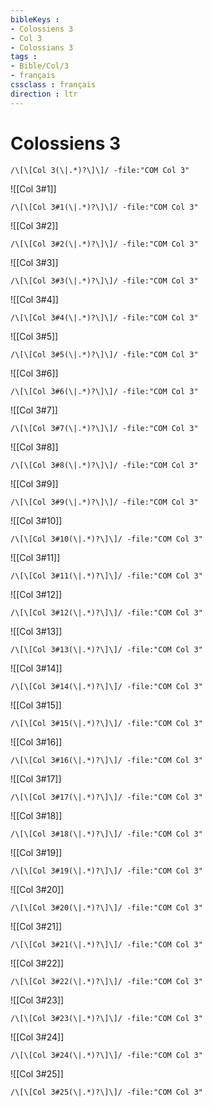 ```yaml
---
bibleKeys : 
- Colossiens 3
- Col 3
- Colossians 3
tags : 
- Bible/Col/3
- français
cssclass : français
direction : ltr
---
```


# Colossiens 3

```query
/\[\[Col 3(\|.*)?\]\]/ -file:"COM Col 3"
```



![[Col 3#1]]

```query
/\[\[Col 3#1(\|.*)?\]\]/ -file:"COM Col 3"
```

![[Col 3#2]]

```query
/\[\[Col 3#2(\|.*)?\]\]/ -file:"COM Col 3"
```

![[Col 3#3]]

```query
/\[\[Col 3#3(\|.*)?\]\]/ -file:"COM Col 3"
```

![[Col 3#4]]

```query
/\[\[Col 3#4(\|.*)?\]\]/ -file:"COM Col 3"
```

![[Col 3#5]]

```query
/\[\[Col 3#5(\|.*)?\]\]/ -file:"COM Col 3"
```

![[Col 3#6]]

```query
/\[\[Col 3#6(\|.*)?\]\]/ -file:"COM Col 3"
```

![[Col 3#7]]

```query
/\[\[Col 3#7(\|.*)?\]\]/ -file:"COM Col 3"
```

![[Col 3#8]]

```query
/\[\[Col 3#8(\|.*)?\]\]/ -file:"COM Col 3"
```

![[Col 3#9]]

```query
/\[\[Col 3#9(\|.*)?\]\]/ -file:"COM Col 3"
```

![[Col 3#10]]

```query
/\[\[Col 3#10(\|.*)?\]\]/ -file:"COM Col 3"
```

![[Col 3#11]]

```query
/\[\[Col 3#11(\|.*)?\]\]/ -file:"COM Col 3"
```

![[Col 3#12]]

```query
/\[\[Col 3#12(\|.*)?\]\]/ -file:"COM Col 3"
```

![[Col 3#13]]

```query
/\[\[Col 3#13(\|.*)?\]\]/ -file:"COM Col 3"
```

![[Col 3#14]]

```query
/\[\[Col 3#14(\|.*)?\]\]/ -file:"COM Col 3"
```

![[Col 3#15]]

```query
/\[\[Col 3#15(\|.*)?\]\]/ -file:"COM Col 3"
```

![[Col 3#16]]

```query
/\[\[Col 3#16(\|.*)?\]\]/ -file:"COM Col 3"
```

![[Col 3#17]]

```query
/\[\[Col 3#17(\|.*)?\]\]/ -file:"COM Col 3"
```

![[Col 3#18]]

```query
/\[\[Col 3#18(\|.*)?\]\]/ -file:"COM Col 3"
```

![[Col 3#19]]

```query
/\[\[Col 3#19(\|.*)?\]\]/ -file:"COM Col 3"
```

![[Col 3#20]]

```query
/\[\[Col 3#20(\|.*)?\]\]/ -file:"COM Col 3"
```

![[Col 3#21]]

```query
/\[\[Col 3#21(\|.*)?\]\]/ -file:"COM Col 3"
```

![[Col 3#22]]

```query
/\[\[Col 3#22(\|.*)?\]\]/ -file:"COM Col 3"
```

![[Col 3#23]]

```query
/\[\[Col 3#23(\|.*)?\]\]/ -file:"COM Col 3"
```

![[Col 3#24]]

```query
/\[\[Col 3#24(\|.*)?\]\]/ -file:"COM Col 3"
```

![[Col 3#25]]

```query
/\[\[Col 3#25(\|.*)?\]\]/ -file:"COM Col 3"
```


